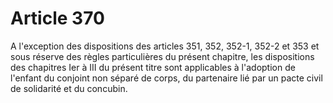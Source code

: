 # Article 370

A l'exception des dispositions des articles 351, 352, 352-1, 352-2 et 353 et sous réserve des règles particulières du présent chapitre, les dispositions des chapitres Ier à III du présent titre sont applicables à l'adoption de l'enfant du conjoint non séparé de corps, du partenaire lié par un pacte civil de solidarité et du concubin.
